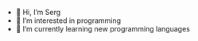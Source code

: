 - 👋 Hi, I’m Serg
- 👀 I’m interested in programming
- 🌱 I’m currently learning new programming languages 

<!---
sergghaz5/sergghaz5 is a ✨ special ✨ repository because its `README.md` (this file) appears on your GitHub profile.
You can click the Preview link to take a look at your changes.
--->
